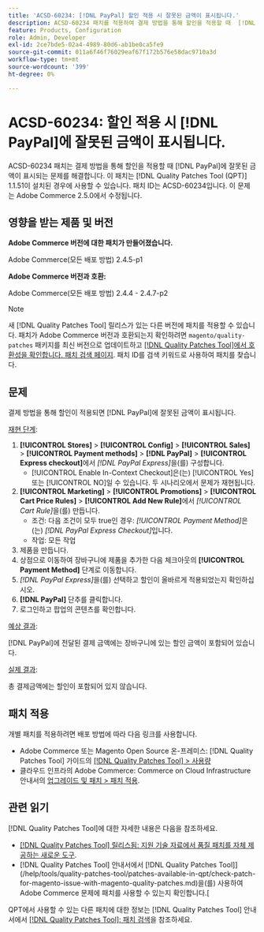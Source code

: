 ```yaml
---
title: 'ACSD-60234: [!DNL PayPal] 할인 적용 시 잘못된 금액이 표시됩니다.'
description: ACSD-60234 패치를 적용하여 결제 방법을 통해 할인을 적용할 때  [!DNL PayPal] 잘못된 금액이 표시되는 Adobe Commerce 문제를 해결합니다.
feature: Products, Configuration
role: Admin, Developer
exl-id: 2ce7bde5-02a4-4989-80d6-ab1be0ca5fe9
source-git-commit: 011a6f46f76029eaf67f172b576e58dac9710a3d
workflow-type: tm+mt
source-wordcount: '399'
ht-degree: 0%

---
```


# ACSD-60234: 할인 적용 시 [!DNL PayPal]에 잘못된 금액이 표시됩니다.

ACSD-60234 패치는 결제 방법을 통해 할인을 적용할 때 [!DNL PayPal]에 잘못된 금액이 표시되는 문제를 해결합니다. 이 패치는 [!DNL Quality Patches Tool (QPT)] 1.1.51이 설치된 경우에 사용할 수 있습니다. 패치 ID는 ACSD-60234입니다. 이 문제는 Adobe Commerce 2.5.0에서 수정됩니다.

## 영향을 받는 제품 및 버전

**Adobe Commerce 버전에 대한 패치가 만들어졌습니다.**

Adobe Commerce(모든 배포 방법) 2.4.5-p1

**Adobe Commerce 버전과 호환:**

Adobe Commerce(모든 배포 방법) 2.4.4 - 2.4.7-p2

>[!NOTE]
>
>새 [!DNL Quality Patches Tool] 릴리스가 있는 다른 버전에 패치를 적용할 수 있습니다. 패치가 Adobe Commerce 버전과 호환되는지 확인하려면 `magento/quality-patches` 패키지를 최신 버전으로 업데이트하고 [[!DNL Quality Patches Tool]에서 호환성을 확인합니다. 패치 검색 페이지](https://experienceleague.adobe.com/tools/commerce-quality-patches/index.html). 패치 ID를 검색 키워드로 사용하여 패치를 찾습니다.

## 문제

결제 방법을 통해 할인이 적용되면 [!DNL PayPal]에 잘못된 금액이 표시됩니다.

<u>재현 단계</u>:

1. **[!UICONTROL Stores]** > **[!UICONTROL Config]** > **[!UICONTROL Sales]** > **[!UICONTROL Payment methods]** > **[!DNL PayPal]** > **[!UICONTROL Express checkout]**&#x200B;에서 *[!DNL PayPal Express]*&#x200B;을(를) 구성합니다.
   * [!UICONTROL Enable In-Context Checkout]은(는) [!UICONTROL Yes] 또는 [!UICONTROL NO]일 수 있습니다. 두 시나리오에서 문제가 재현됩니다.
1. **[!UICONTROL Marketing]** > **[!UICONTROL Promotions]** > **[!UICONTROL Cart Price Rules]** > **[!UICONTROL Add New Rule]**&#x200B;에서 *[!UICONTROL Cart Rule]*&#x200B;을(를) 만듭니다.
   * 조건: 다음 조건이 모두 true인 경우: *[!UICONTROL Payment Method]*&#x200B;은(는) *[!DNL PayPal Express Checkout]*&#x200B;입니다.
   * 작업: 모든 작업
1. 제품을 만듭니다.
1. 상점으로 이동하여 장바구니에 제품을 추가한 다음 체크아웃의 **[!UICONTROL Payment Method]** 단계로 이동합니다.
1. *[!DNL PayPal Express]*&#x200B;을(를) 선택하고 할인이 올바르게 적용되었는지 확인하십시오.
1. **[!DNL PayPal]** 단추를 클릭합니다.
1. 로그인하고 팝업의 콘텐츠를 확인합니다.

<u>예상 결과</u>:

[!DNL PayPal]에 전달된 결제 금액에는 장바구니에 있는 할인 금액이 포함되어 있습니다.

<u>실제 결과</u>:

총 결제금액에는 할인이 포함되어 있지 않습니다.

## 패치 적용

개별 패치를 적용하려면 배포 방법에 따라 다음 링크를 사용합니다.

* Adobe Commerce 또는 Magento Open Source 온-프레미스: [!DNL Quality Patches Tool] 가이드의 [[!DNL Quality Patches Tool] > 사용량](/help/tools/quality-patches-tool/usage.md)
* 클라우드 인프라의 Adobe Commerce: Commerce on Cloud Infrastructure 안내서의 [업그레이드 및 패치 > 패치 적용](https://experienceleague.adobe.com/docs/commerce-cloud-service/user-guide/develop/upgrade/apply-patches.html).

## 관련 읽기

[!DNL Quality Patches Tool]에 대한 자세한 내용은 다음을 참조하세요.

* [[!DNL Quality Patches Tool] 릴리스됨: 지원 기술 자료에서 품질 패치를 자체 제공하는 새로운 도구](https://experienceleague.adobe.com/en/docs/commerce-operations/tools/quality-patches-tool/quality-patches-tool-to-self-serve-quality-patches).
* [!DNL Quality Patches Tool] 안내서에서  [!DNL Quality Patches Tool]](/help/tools/quality-patches-tool/patches-available-in-qpt/check-patch-for-magento-issue-with-magento-quality-patches.md)을(를) 사용하여 Adobe Commerce 문제에 패치를 사용할 수 있는지 확인합니다.[

QPT에서 사용할 수 있는 다른 패치에 대한 정보는 [!DNL Quality Patches Tool] 안내서에서 [[!DNL Quality Patches Tool]: 패치 검색](https://experienceleague.adobe.com/tools/commerce-quality-patches/index.html)을 참조하세요.
